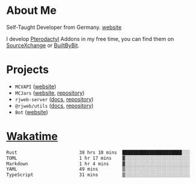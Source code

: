 # About Me

Self-Taught Developer from Germany. [website](https://rjansen.dev)

I develop [Pterodactyl](https://pterodactyl.io) Addons in my free time, you can find
them on [SourceXchange](https://www.sourcexchange.net/teams/356/profile) or [BuiltByBit](https://builtbybit.com/search/3078009).

# Projects

- `MCVAPI` ([website](https://versions.mcjars.app))
- `MCJars` ([website](https://mcjars.app), [repository](https://github.com/0x7d8/mcjar))
- `rjweb-server` ([docs](https://server.rjweb.dev), [repository](https://github.com/0x7d8/NPM_WEB-SERVER))
- `@rjweb/utils` ([docs](https://utils.rjweb.dev), [repository](https://github.com/0x7d8/rjweb-utils))
- `Bot` ([website](https://bot.rjns.dev))

# [Wakatime](https://wakatime.com/@0x7d8)

<!--START_SECTION:waka-->

```txt
Rust                       38 hrs 10 mins  ██████████████████████░░░   88.18 %
TOML                       1 hr 17 mins    ▓░░░░░░░░░░░░░░░░░░░░░░░░   02.98 %
Markdown                   1 hr 4 mins     ▓░░░░░░░░░░░░░░░░░░░░░░░░   02.50 %
YAML                       49 mins         ▒░░░░░░░░░░░░░░░░░░░░░░░░   01.91 %
TypeScript                 31 mins         ▒░░░░░░░░░░░░░░░░░░░░░░░░   01.20 %
```

<!--END_SECTION:waka-->
